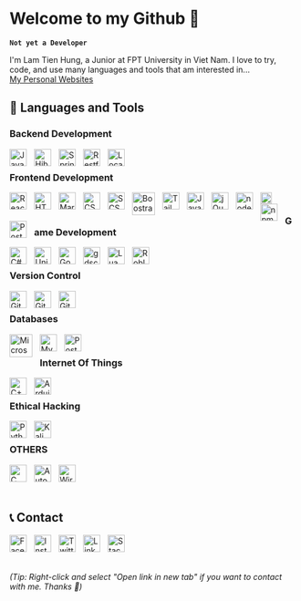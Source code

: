 # Welcome to my Github 🐐

**` Not yet a Developer `**

I'm Lam Tien Hung, a Junior at FPT University in Viet Nam. I love to try, code, and use many languages and tools that am interested in... 
<br/>
[My Personal Websites](https://gs4lthung.github.io/my-personal-website/)

## 🧰 Languages and Tools

### Backend Development
  <img align="left" alt="Java" title="Java" width="30px" style="padding-right:10px;" src="https://cdn.jsdelivr.net/gh/devicons/devicon/icons/java/java-original.svg"/>
  <img align="left" alt="Hibernate" title="Hibernate" width="30px" style="padding-right:10px;" src="https://play-lh.googleusercontent.com/Gwj_E5u_VCKXCM2JuedvsOnTN4REq_m68RKB6NQM5X4kT6mpHrqHP27uoRp6B7QX-3w=w240-h480-rw"/>
  <img align="left" alt="Spring Boot" title="Spring Boot" width="30px" style="padding-right:10px;" src="https://vscjava.gallerycdn.vsassets.io/extensions/vscjava/vscode-spring-boot-dashboard/0.13.2023072200/1689984300042/Microsoft.VisualStudio.Services.Icons.Default"/>
  <img align="left" alt="Restful API" title="Restful API" width="30px" style="padding-right:10px;" src="https://www.opc-router.de/wp-content/uploads/2020/04/Swagger-1-150x150.png"/>
  <img align="left" alt="LocaltoNet" title="LocaltoNet" width="30px" style="padding-right:10px;" src="https://image.winudf.com/v2/image1/Y29tLmxvY2FsdG9uZXQubG9jYWx0b25ldGFwcF9pY29uXzE2NzU1MzcwOTdfMDE3/icon.png?w=184&fakeurl=1"/>


  <br/>
  
### Frontend Development
  <img align="left" alt="ReactJS" title="ReactJS" width="30px" style="padding-right:10px;" src="https://upload.wikimedia.org/wikipedia/commons/thumb/a/a7/React-icon.svg/2300px-React-icon.svg.png"/>
  <img align="left" alt="HTML" title="HTML" width="30px" style="padding-right:10px;" src="https://cdn-icons-png.flaticon.com/512/732/732212.png"/>
  <img align="left" alt="Markdown" title="Markdown" width="30px" style="padding-right:10px;" src="https://cdn.iconscout.com/icon/free/png-256/free-markdown-3445720-2878652.png"/>
  <img align="left" alt="CSS" title="CSS" width="30px" style="padding-right:10px;" src="https://cdn-icons-png.flaticon.com/512/732/732190.png"/>
  <img align="left" alt="SCSS" title="SCSS" width="30px" style="padding-right:10px;" src="https://cdn-icons-png.flaticon.com/512/5968/5968358.png"/>
  <img align="left" alt="Boostrap" title="Boostrap" width="40px" style="padding-right:10px;" src="https://camo.githubusercontent.com/2512b49c89512f2ff3718f7257f48ed5c46a4e331abbd890b6c5e8c0e458434f/68747470733a2f2f676574626f6f7473747261702e636f6d2f646f63732f352e322f6173736574732f6272616e642f626f6f7473747261702d6c6f676f2d736861646f772e706e67"/>
  <img align="left" alt="Tailwind" title="Tailwind" width="30px" style="padding-right:10px;" src="https://creazilla-store.fra1.digitaloceanspaces.com/icons/3257079/file-type-tailwind-icon-sm.png"/>
  <img align="left" alt="JavaScript" title="JavaScript" width="30px" style="padding-right:10px;" src="https://cdn-icons-png.flaticon.com/512/1199/1199118.png"/>
  <img align="left" alt="jQuery" title="jQuery" width="30px" style="padding-right:10px;" src="https://cdn.iconscout.com/icon/free/png-256/free-jquery-8-1175153.png"/>
  <img align="left" alt="nodeJS" title="nodeJS" width="30px" style="padding-right:10px;" src="https://static-00.iconduck.com/assets.00/nodejs-icon-2048x2048-rueyo8fw.png"/>
  <img align="left" alt="passportJS" title="passport JS" width="20px" style="padding-right:10px;" src="https://pnglib.nyc3.cdn.digitaloceanspaces.com/uploads/2020/08/passport-logo_5f33f77390b90.png"/>
  <img align="left" alt="npm" title="npm" width="30px" style="padding-right:10px;" src="https://img.icons8.com/color/512/npm.png"/>
  <img align="left" alt="Postman" title="Postman" width="30px" style="padding-right:10px;" src="https://www.svgrepo.com/show/354202/postman-icon.svg"/>


  <br/>

### Game Development
  <img align="left" alt="C#" title="C#" width="30px" style="padding-right:10px;" src="https://static-00.iconduck.com/assets.00/c-sharp-c-icon-1822x2048-wuf3ijab.png"/>
  <img align="left" alt="Unity" title="Unity" width="30px" style="padding-right:10px;" src="https://cdn-icons-png.flaticon.com/512/5969/5969346.png"/>
  <img align="left" alt="Godot" title="Godot" width="30px" style="padding-right:10px;" src="https://upload.wikimedia.org/wikipedia/commons/thumb/6/6a/Godot_icon.svg/2048px-Godot_icon.svg.png"/>
  <img align="left" alt="gdscript" title="gdscript" width="30px" style="padding-right:10px;" src="https://www.dockhunt.com/_next/image?url=https%3A%2F%2Fdockhunt-images.nyc3.cdn.digitaloceanspaces.com%2F907f145c-ed79-4114-b73e-fd8ef4ccab56&w=256&q=75"/>
  <img align="left" alt="Lua" title="Lua" width="30px" style="padding-right:10px;" src="https://upload.wikimedia.org/wikipedia/commons/thumb/c/cf/Lua-Logo.svg/600px-Lua-Logo.svg.png?20150107024942"/>
  <img align="left" alt="Roblox Studio" title="Roblox Studio" width="30px" style="padding-right:10px;" src="https://upload.wikimedia.org/wikipedia/commons/thumb/5/58/Roblox_Studio_logo_2021_present.svg/1024px-Roblox_Studio_logo_2021_present.svg.png"/>

  <br/>
  
### Version Control
  <img align="left" alt="Git" title="Git" width="30px" style="padding-right:10px;" src="https://upload.wikimedia.org/wikipedia/commons/thumb/3/3f/Git_icon.svg/1200px-Git_icon.svg.png"/>
  <img align="left" alt="Github" title="Github" width="30px" style="padding-right:10px;" src="https://cdn-icons-png.flaticon.com/512/25/25231.png"/>
  <img align="left" alt="Git Kraken" title="Git Kraken" width="30px" style="padding-right:10px;" src="https://user-images.githubusercontent.com/2437911/62945705-2e111300-bdd7-11e9-8f82-cffa978d1071.png"/>

  <br/>

### Databases
  <img align="left" alt="Microsoft SQL Server" title="Microsoft SQL Server" width="40px" style="padding-right:10px;" src="https://cdn-icons-png.flaticon.com/256/5968/5968364.png"/>
  <img align="left" alt="MySQL" title="MySQL" width="30px" style="padding-right:10px;" src="https://cdn-icons-png.flaticon.com/512/919/919836.png"/>
  <img align="left" alt="Postgre SQL" title="Postgre SQL" width="30px" style="padding-right:10px;" src="https://cdn.icon-icons.com/icons2/2415/PNG/512/postgresql_plain_wordmark_logo_icon_146390.png"/>

  <br/>

### Internet Of Things
  <img align="left" alt="C++" title="C++" width="30px" style="padding-right:10px;" src="https://cdn-icons-png.flaticon.com/512/6132/6132222.png"/>
  <img align="left" alt="Arduino" title="Arduino" width="30px" style="padding-right:10px;" src="https://cdn.icon-icons.com/icons2/2699/PNG/512/arduino_logo_icon_170518.png"/>



  <br/>

### Ethical Hacking
  <img align="left" alt="Python" title="Python" width="30px" style="padding-right:10px;" src="https://upload.wikimedia.org/wikipedia/commons/thumb/c/c3/Python-logo-notext.svg/1869px-Python-logo-notext.svg.png"/>
  <img align="left" alt="Kali Linux" title="Kali Linux" width="30px" style="padding-right:10px;" src="https://play-lh.googleusercontent.com/Oriscl3_nvmDPncct6gStmNuQW_4tqHVozy1skG0vd8Jk22KYNMYYJfKq0vcyU-NKdw"/>

  <br/>

### OTHERS
  <img align="left" alt="C" title="C" width="30px" style="padding-right:10px;" src="https://upload.wikimedia.org/wikipedia/commons/thumb/1/18/C_Programming_Language.svg/926px-C_Programming_Language.svg.png"/>
  <img align="left" alt="AutoHotkey" title="AutoHotkey" width="30px" style="padding-right:10px;" src="https://store-images.s-microsoft.com/image/apps.6785.14308665483973753.abd12bec-94a0-435a-8058-4c7f82a16c2b.4db272c5-dc36-4c22-9e47-27ccc4e79d0c?h=464"/>
  <img align="left" alt="Wireshark" title="Wireshark" width="30px" style="padding-right:10px;" src="https://upload.wikimedia.org/wikipedia/commons/c/c6/Wireshark_icon_new.png"/>

  <br/>
  <br/>
  <br/>

## 📞 Contact

  <a href="https://www.facebook.com/hung.041203" target="_blank"><img align="left" alt="Facebook" title="Facebook" width="30px" style="padding-right:10px;" src="https://upload.wikimedia.org/wikipedia/commons/thumb/b/b8/2021_Facebook_icon.svg/2048px-2021_Facebook_icon.svg.png"/></a>
  <a href="https://www.instagram.com/ges_0412.4/"><img align="left" alt="Instagram" title="Instagram" width="30px" style="padding-right:10px;" src="https://upload.wikimedia.org/wikipedia/commons/thumb/a/a5/Instagram_icon.png/600px-Instagram_icon.png"/></a>
  <a href="https://twitter.com/LamTienHung0412"><img align="left" alt="Twitter" title="Twitter" width="30px" style="padding-right:10px;" src="https://cdn.punchng.com/wp-content/uploads/2023/07/24084806/Twitter-new-logo.jpeg"/></a>
  <a href="https://www.linkedin.com/in/lam-hung-a61599256/"><img align="left" alt="Linkedin" title="Linkedin" width="30px" style="padding-right:10px;" src="https://cdn-icons-png.flaticon.com/256/174/174857.png"/></a>
  <a href="https://stackoverflow.com/users/17829107/tien-hung"><img align="left" alt="StackOverFlow" title="StackOverFlow" width="30px" style="padding-right:10px;" src="https://cdn-icons-png.flaticon.com/512/2111/2111628.png"/></a>
  <br/>
  <br/>
  <br/>


 *(Tip: Right-click and select "Open link in new tab" if you want to contact with me. Thanks 💙)*

